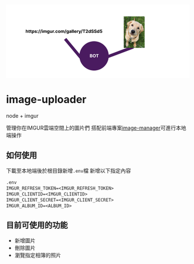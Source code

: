 ![cover](/readme/cover.png)
# image-uploader

node + imgur

管理你在IMGUR雲端空間上的圖片們 搭配前端專案[image-manager](https://github.com/connectshark/image-manager)可進行本地端操作

## 如何使用
下載至本地端後於根目錄新增`.env`檔 新增以下指定內容
```
.env
IMGUR_REFRESH_TOKEN=<IMGUR_REFRESH_TOKEN>
IMGUR_CLIENTID=<IMGUR_CLIENTID>
IMGUR_CLIENT_SECRET=<IMGUR_CLIENT_SECRET>
IMGUR_ALBUM_ID=<ALBUM_ID>
```

## 目前可使用的功能
- 新增圖片
- 刪除圖片
- 瀏覽指定相簿的照片